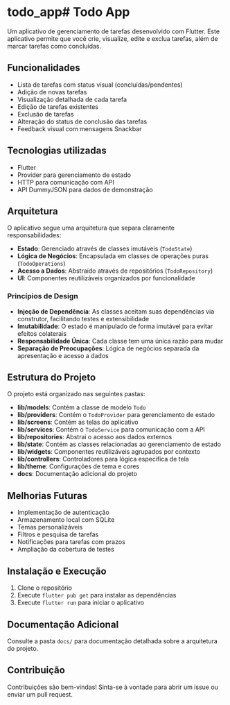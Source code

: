 # todo_app# Todo App

Um aplicativo de gerenciamento de tarefas desenvolvido com Flutter. Este aplicativo permite que você crie, visualize, edite e exclua tarefas, além de marcar tarefas como concluídas.

## Funcionalidades

- Lista de tarefas com status visual (concluídas/pendentes)
- Adição de novas tarefas
- Visualização detalhada de cada tarefa
- Edição de tarefas existentes
- Exclusão de tarefas
- Alteração do status de conclusão das tarefas
- Feedback visual com mensagens Snackbar

## Tecnologias utilizadas

- Flutter
- Provider para gerenciamento de estado
- HTTP para comunicação com API
- API DummyJSON para dados de demonstração

## Arquitetura

O aplicativo segue uma arquitetura que separa claramente responsabilidades:

- **Estado**: Gerenciado através de classes imutáveis (`TodoState`)
- **Lógica de Negócios**: Encapsulada em classes de operações puras (`TodoOperations`)
- **Acesso a Dados**: Abstraído através de repositórios (`TodoRepository`)
- **UI**: Componentes reutilizáveis organizados por funcionalidade

### Princípios de Design

- **Injeção de Dependência**: As classes aceitam suas dependências via construtor, facilitando testes e extensibilidade
- **Imutabilidade**: O estado é manipulado de forma imutável para evitar efeitos colaterais
- **Responsabilidade Única**: Cada classe tem uma única razão para mudar
- **Separação de Preocupações**: Lógica de negócios separada da apresentação e acesso a dados

## Estrutura do Projeto

O projeto está organizado nas seguintes pastas:

- **lib/models**: Contém a classe de modelo `Todo`
- **lib/providers**: Contém o `TodoProvider` para gerenciamento de estado
- **lib/screens**: Contém as telas do aplicativo
- **lib/services**: Contém o `TodoService` para comunicação com a API
- **lib/repositories**: Abstrai o acesso aos dados externos
- **lib/state**: Contém as classes relacionadas ao gerenciamento de estado
- **lib/widgets**: Componentes reutilizáveis agrupados por contexto
- **lib/controllers**: Controladores para lógica específica de tela
- **lib/theme**: Configurações de tema e cores
- **docs**: Documentação adicional do projeto

## Melhorias Futuras

- Implementação de autenticação
- Armazenamento local com SQLite
- Temas personalizáveis
- Filtros e pesquisa de tarefas
- Notificações para tarefas com prazos
- Ampliação da cobertura de testes

## Instalação e Execução

1. Clone o repositório
2. Execute `flutter pub get` para instalar as dependências
3. Execute `flutter run` para iniciar o aplicativo

## Documentação Adicional

Consulte a pasta `docs/` para documentação detalhada sobre a arquitetura do projeto.

## Contribuição

Contribuições são bem-vindas! Sinta-se à vontade para abrir um issue ou enviar um pull request.
